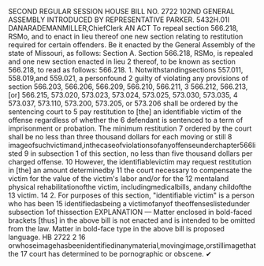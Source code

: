 SECOND REGULAR SESSION
HOUSE BILL NO. 2722
102ND GENERAL ASSEMBLY
INTRODUCED BY REPRESENTATIVE PARKER.
5432H.01I DANARADEMANMILLER,ChiefClerk
AN ACT
To repeal section 566.218, RSMo, and to enact in lieu thereof one new section relating to
restitution required for certain offenders.
Be it enacted by the General Assembly of the state of Missouri, as follows:
Section A. Section 566.218, RSMo, is repealed and one new section enacted in lieu
2 thereof, to be known as section 566.218, to read as follows:
566.218. 1. Notwithstandingsections 557.011, 558.019,and 559.021, a personfound
2 guilty of violating any provisions of section 566.203, 566.206, 566.209, 566.210, 566.211,
3 566.212, 566.213, [or] 566.215, 573.020, 573.023, 573.024, 573.025, 573.030, 573.035,
4 573.037, 573.110, 573.200, 573.205, or 573.206 shall be ordered by the sentencing court to
5 pay restitution to [the] an identifiable victim of the offense regardless of whether the
6 defendant is sentenced to a term of imprisonment or probation. The minimum restitution
7 ordered by the court shall be no less than three thousand dollars for each moving or still
8 imageofsuchvictimand,inthecaseofviolationsofanyoffenseunderchapter566listed
9 in subsection 1 of this section, no less than five thousand dollars per charged offense.
10 However, the identifiablevictim may request restitution in [the] an amount determinedby
11 the court necessary to compensate the victim for the value of the victim's labor and/or for the
12 mentaland physical rehabilitationofthe victim, includingmedicalbills, andany childofthe
13 victim.
14 2. For purposes of this section, "identifiable victim" is a person who has been
15 identifiedasbeing a victimofanyof theoffenseslistedunder subsection 1of thissection
EXPLANATION — Matter enclosed in bold-faced brackets [thus] in the above bill is not enacted and is
intended to be omitted from the law. Matter in bold-face type in the above bill is proposed language.
HB 2722 2
16 orwhoseimagehasbeenidentifiedinanymaterial,movingimage,orstillimagethatthe
17 court has determined to be pornographic or obscene.
✔